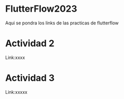 # FlutterFlow2023
Aqui se pondra los links de las practicas de flutterflow

# Actividad 2 
Link:xxxx

# Actividad 3
Link:xxxxx

